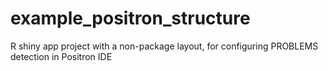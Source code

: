 # example_positron_structure
R shiny app project with a non-package layout, for configuring PROBLEMS detection in Positron IDE
